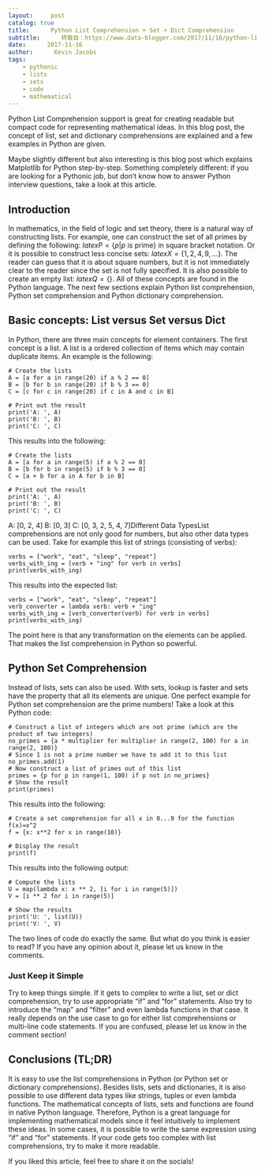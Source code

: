 ```yaml
---
layout:     post
catalog: true
title:      Python List Comprehension + Set + Dict Comprehension
subtitle:      转载自：https://www.data-blogger.com/2017/11/16/python-list-comprehension/
date:      2017-11-16
author:      Kevin Jacobs
tags:
    - pythonic
    - lists
    - sets
    - code
    - mathematical
---
```


Python List Comprehension support is great for creating readable but compact code for representing mathematical ideas. In this blog post, the concept of list, set and dictionary comprehensions are explained and a few examples in Python are given.

Maybe slightly different but also interesting is this blog post which explains Matplotlib for Python step-by-step. Something completely different: if you are looking for a Pythonic job, but don’t know how to answer Python interview questions, take a look at this article.



## Introduction

In mathematics, in the field of logic and set theory, there is a natural way of constructing lists. For example, one can construct the set of all primes by defining the following: $latex P=\{p | p \mbox{ is prime}\}$ in square bracket notation. Or it is possible to construct less concise sets: $latex X = \{1, 2, 4, 9, …\}$. The reader can guess that it is about square numbers, but it is not immediately clear to the reader since the set is not fully specified. It is also possible to create an empty list: $latex Q = \{\}$. All of these concepts are found in the Python language. The next few sections explain Python list comprehension, Python set comprehension and Python dictionary comprehension.

## Basic concepts: List versus Set versus Dict

In Python, there are three main concepts for element containers. The first concept is a list. A list is a ordered collection of items which may contain duplicate items. An example is the following:

```
# Create the lists
A = [a for a in range(20) if a % 2 == 0]
B = [b for b in range(20) if b % 3 == 0]
C = [c for c in range(20) if c in A and c in B]

# Print out the result
print('A: ', A)
print('B: ', B)
print('C: ', C)
```

This results into the following:

```
# Create the lists
A = [a for a in range(5) if a % 2 == 0]
B = [b for b in range(5) if b % 3 == 0]
C = [a + b for a in A for b in B]

# Print out the result
print('A: ', A)
print('B: ', B)
print('C: ', C)
```

A: [0, 2, 4]
B: [0, 3]
C: [0, 3, 2, 5, 4, 7]Different Data TypesList comprehensions are not only good for numbers, but also other data types can be used. Take for example this list of strings (consisting of verbs):

```
verbs = ["work", "eat", "sleep", "repeat"]
verbs_with_ing = [verb + "ing" for verb in verbs]
print(verbs_with_ing)
```

This results into the expected list:

```
verbs = ["work", "eat", "sleep", "repeat"]
verb_converter = lambda verb: verb + "ing"
verbs_with_ing = [verb_converter(verb) for verb in verbs]
print(verbs_with_ing)
```

The point here is that any transformation on the elements can be applied. That makes the list comprehension in Python so powerful.

## Python Set Comprehension

Instead of lists, sets can also be used. With sets, lookup is faster and sets have the property that all its elements are unique. One perfect example for Python set comprehension are the prime numbers! Take a look at this Python code:

```
# Construct a list of integers which are not prime (which are the product of two integers)
no_primes = {a * multiplier for multiplier in range(2, 100) for a in range(2, 100)}
# Since 1 is not a prime number we have to add it to this list
no_primes.add(1)
# Now construct a list of primes out of this list
primes = {p for p in range(1, 100) if p not in no_primes}
# Show the result
print(primes)
```

This results into the following:

```
# Create a set comprehension for all x in 0...9 for the function f(x)=x^2
f = {x: x**2 for x in range(10)}

# Display the result
print(f)
```

This results into the following output:

```
# Compute the lists
U = map(lambda x: x ** 2, [i for i in range(5)])
V = [i ** 2 for i in range(5)]

# Show the results
print('U: ', list(U))
print('V: ', V)
```

The two lines of code do exactly the same. But what do you think is easier to read? If you have any opinion about it, please let us know in the comments.

### Just Keep it Simple

Try to keep things simple. If it gets to complex to write a list, set or dict comprehension, try to use appropriate “if” and “for” statements. Also try to introduce the “map” and “filter” and even lambda functions in that case. It really depends on the use case to go for either list comprehensions or multi-line code statements. If you are confused, please let us know in the comment section!

## Conclusions (TL;DR)

It is easy to use the list comprehensions in Python (or Python set or dictionary comprehensions). Besides lists, sets and dictionaries, it is also possible to use different data types like strings, tuples or even lambda functions. The mathematical concepts of lists, sets and functions are found in native Python language. Therefore, Python is a great language for implementing mathematical models since it feel intuitively to implement these ideas. In some cases, it is possible to write the same expression using “if” and “for” statements. If your code gets too complex with list comprehensions, try to make it more readable.

If you liked this article, feel free to share it on the socials!

 
